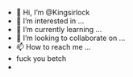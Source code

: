 - 👋 Hi, I’m @Kingsirlock
- 👀 I’m interested in ...
- 🌱 I’m currently learning ...
- 💞️ I’m looking to collaborate on ...
- 📫 How to reach me ...
- fuck you betch
- 
<!---
Kingsirlock/Kingsirlock is a ✨ special ✨ repository because its `README.md` (this file) appears on your GitHub profile.
You can click the Preview link to take a look at your changes.
--->
